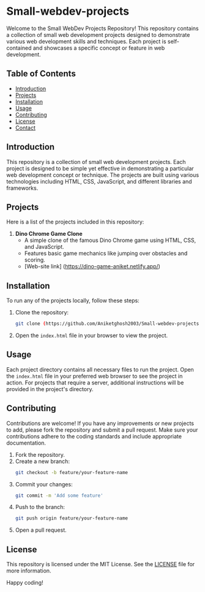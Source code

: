 # Small-webdev-projects

Welcome to the Small WebDev Projects Repository! This repository contains a collection of small web development projects designed to demonstrate various web development skills and techniques. Each project is self-contained and showcases a specific concept or feature in web development.

## Table of Contents

- [Introduction](#introduction)
- [Projects](#projects)
- [Installation](#installation)
- [Usage](#usage)
- [Contributing](#contributing)
- [License](#license)
- [Contact](#contact)

## Introduction

This repository is a collection of small web development projects. Each project is designed to be simple yet effective in demonstrating a particular web development concept or technique. The projects are built using various technologies including HTML, CSS, JavaScript, and different libraries and frameworks.

## Projects

Here is a list of the projects included in this repository:

1. **Dino Chrome Game Clone**
   - A simple clone of the famous Dino Chrome game using HTML, CSS, and JavaScript.
   - Features basic game mechanics like jumping over obstacles and scoring.
   - [Web-site link] (https://dino-game-aniket.netlify.app/)

## Installation

To run any of the projects locally, follow these steps:

1. Clone the repository:
    ```bash
    git clone (https://github.com/Aniketghosh2003/Small-webdev-projects.git)
    ```
2. Open the `index.html` file in your browser to view the project.

## Usage

Each project directory contains all necessary files to run the project. Open the `index.html` file in your preferred web browser to see the project in action. For projects that require a server, additional instructions will be provided in the project's directory.

## Contributing

Contributions are welcome! If you have any improvements or new projects to add, please fork the repository and submit a pull request. Make sure your contributions adhere to the coding standards and include appropriate documentation.

1. Fork the repository.
2. Create a new branch:
    ```bash
    git checkout -b feature/your-feature-name
    ```
3. Commit your changes:
    ```bash
    git commit -m 'Add some feature'
    ```
4. Push to the branch:
    ```bash
    git push origin feature/your-feature-name
    ```
5. Open a pull request.

## License

This repository is licensed under the MIT License. See the [LICENSE](LICENSE) file for more information.

Happy coding!

